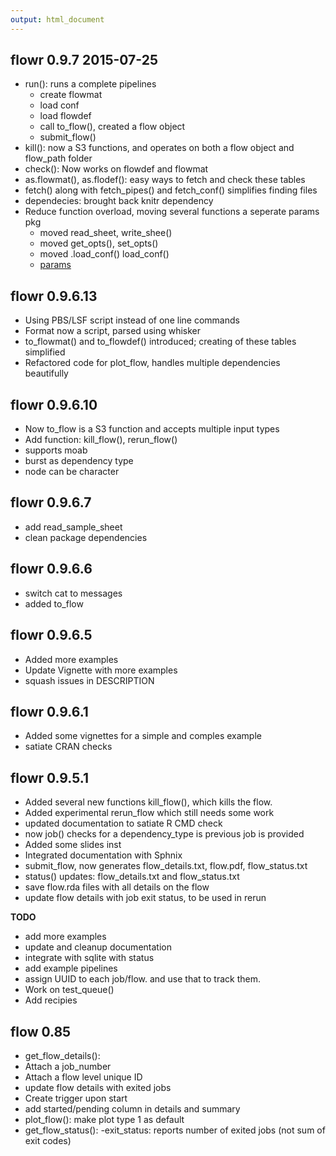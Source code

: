 ```yaml
---
output: html_document
---
```



flowr 0.9.7 2015-07-25
----------------------------------------------
- run(): runs a complete pipelines
	- create flowmat
	- load conf
	- load flowdef
	- call to_flow(), created a flow object
	- submit_flow()
- kill(): now a S3 functions, and operates on both a flow object
   and flow_path folder
- check(): Now works on flowdef and flowmat
- as.flowmat(), as.flodef(): easy ways to fetch and check these tables
- fetch() along with fetch_pipes() and fetch_conf() simplifies finding files
- dependecies: brought back knitr dependency
- Reduce function overload, moving several functions a seperate params pkg
	- moved read_sheet, write_shee()
	- moved get_opts(), set_opts()
	- moved .load_conf() load_conf()
	- [params]()


flowr 0.9.6.13
----------------------------------------------
- Using PBS/LSF script instead of one line commands
- Format now a script, parsed using whisker
- to_flowmat() and to_flowdef() introduced; creating of these tables simplified
- Refactored code for plot_flow, handles multiple dependencies beautifully


flowr 0.9.6.10
----------------------------------------------
- Now to_flow is a S3 function and accepts multiple input types
- Add function: kill_flow(), rerun_flow()
- supports moab
- burst as dependency type
- node can be character


flowr 0.9.6.7
----------------------------------------------
- add read_sample_sheet
- clean package dependencies


flowr 0.9.6.6
----------------------------------------------
- switch cat to messages
- added to_flow

flowr 0.9.6.5
----------------------------------------------
- Added more examples
- Update Vignette with more examples
- squash issues in DESCRIPTION

flowr 0.9.6.1
----------------------------------------------
- Added some vignettes for a simple and comples example
- satiate CRAN checks

flowr 0.9.5.1
----------------------------------------------

- Added several new functions kill_flow(), which kills the flow.
- Added experimental rerun_flow which still needs some work
- updated documentation to satiate R CMD check
- now job() checks for a dependency_type is previous job is provided
- Added some slides inst
- Integrated documentation with Sphnix
- submit_flow, now generates flow_details.txt, flow.pdf,
flow_status.txt
- status() updates: flow_details.txt and flow_status.txt
- save flow.rda files with all details on the flow
- update flow details with job exit status, to be used in rerun

**TODO**

- add more examples
- update and cleanup documentation
- integrate with sqlite with status
- add example pipelines
- assign UUID to each job/flow. and use that to track them.
- Work on test_queue()
- Add recipies

flow 0.85
----------------------------------------------

- get\_flow_details():
 - Attach a job_number
 - Attach a flow level unique ID
- update flow details with exited jobs
- Create trigger upon start
- add started/pending column in details and summary
- plot_flow():
  make plot type 1 as default
- get_flow_status():
  -exit_status: reports number of exited jobs (not sum of exit codes)
